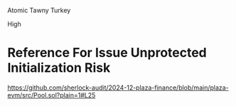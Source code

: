 Atomic Tawny Turkey

High

# Reference For Issue Unprotected Initialization Risk

https://github.com/sherlock-audit/2024-12-plaza-finance/blob/main/plaza-evm/src/Pool.sol?plain=1#L25